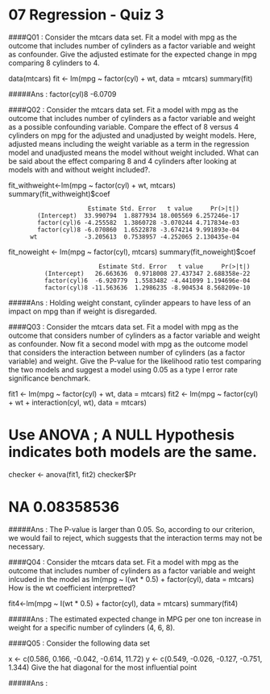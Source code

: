 # 07 Regression - Quiz 3

####Q01 : Consider the mtcars data set. Fit a model with mpg as the outcome that includes number of cylinders as a factor variable and weight as confounder. Give the adjusted estimate for the expected change in mpg comparing 8 cylinders to 4.

data(mtcars)
fit <- lm(mpg ~ factor(cyl) + wt, data = mtcars)
summary(fit)

#####Ans : factor(cyl)8  -6.0709

####Q02 : Consider the mtcars data set. Fit a model with mpg as the outcome that includes number of cylinders as a factor variable and weight as a possible confounding variable. Compare the effect of 8 versus 4 cylinders on mpg for the adjusted and unadjusted by weight models. Here, adjusted means including the weight variable as a term in the regression model and unadjusted means the model without weight included. What can be said about the effect comparing 8 and 4 cylinders after looking at models with and without weight included?.

fit_withweight<-lm(mpg ~ factor(cyl) + wt, mtcars)
summary(fit_withweight)$coef

                          Estimate Std. Error   t value     Pr(>|t|)
            (Intercept)  33.990794  1.8877934 18.005569 6.257246e-17
            factor(cyl)6 -4.255582  1.3860728 -3.070244 4.717834e-03
            factor(cyl)8 -6.070860  1.6522878 -3.674214 9.991893e-04
          wt             -3.205613  0.7538957 -4.252065 2.130435e-04

fit_noweight <- lm(mpg ~ factor(cyl), mtcars)
summary(fit_noweight)$coef

                             Estimate Std. Error   t value     Pr(>|t|)
              (Intercept)   26.663636  0.9718008 27.437347 2.688358e-22
              factor(cyl)6  -6.920779  1.5583482 -4.441099 1.194696e-04
              factor(cyl)8 -11.563636  1.2986235 -8.904534 8.568209e-10

#####Ans : Holding weight constant, cylinder appears to have less of an impact on mpg than if weight is disregarded.

####Q03 : Consider the mtcars data set. Fit a model with mpg as the outcome that considers number of cylinders as a factor variable and weight as confounder. Now fit a second model with mpg as the outcome model that considers the interaction between number of cylinders (as a factor variable) and weight. Give the P-value for the likelihood ratio test comparing the two models and suggest a model using 0.05 as a type I error rate significance benchmark.

fit1 <- lm(mpg ~ factor(cyl) + wt, data = mtcars)
fit2 <- lm(mpg ~ factor(cyl) + wt + interaction(cyl, wt), data = mtcars)

# Use ANOVA ; A NULL Hypothesis indicates both models are the same.
checker <- anova(fit1, fit2)
checker$Pr

# NA 0.08358536

#####Ans : The P-value is larger than 0.05. So, according to our criterion, we would fail to reject, which suggests that the interaction terms may not be necessary.

####Q04 : Consider the mtcars data set. Fit a model with mpg as the outcome that includes number of cylinders as a factor variable and weight inlcuded in the model as
lm(mpg ~ I(wt * 0.5) + factor(cyl), data = mtcars)
How is the wt coefficient interpretted?

fit4<-lm(mpg ~ I(wt * 0.5) + factor(cyl), data = mtcars)
summary(fit4)

#####Ans : The estimated expected change in MPG per one ton increase in weight for a specific number of cylinders (4, 6, 8).

####Q05 : Consider the following data set

x <- c(0.586, 0.166, -0.042, -0.614, 11.72)
y <- c(0.549, -0.026, -0.127, -0.751, 1.344)
Give the hat diagonal for the most influential point


#####Ans : 
